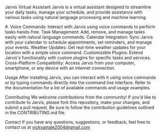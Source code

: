 Jarvis Virtual Assistant
Jarvis is a virtual assistant designed to streamline your daily tasks, manage your schedule, and provide assistance with various tasks using natural language processing and machine learning.

#.<Features>
Voice Commands: Interact with Jarvis using voice commands to perform tasks hands-free.
Task Management: Add, remove, and manage tasks easily with natural language commands.
Calendar Integration: Sync Jarvis with your calendar to schedule appointments, set reminders, and manage your events.
Weather Updates: Get real-time weather updates for your location with a simple voice command.
Customizable Plugins: Extend Jarvis's functionality with custom plugins for specific tasks and services.
Cross-Platform Compatibility: Access Jarvis from your computer, smartphone, or any device with an internet connection.



Usage
After installing Jarvis, you can interact with it using voice commands or by typing commands directly into the command line interface. Refer to the documentation for a list of available commands and usage examples.

Contributing
We welcome contributions from the community! If you'd like to contribute to Jarvis, please fork this repository, make your changes, and submit a pull request. Be sure to follow the contribution guidelines outlined in the CONTRIBUTING.md file.

Contact
If you have any questions, suggestions, or feedback, feel free to contact us at vickyamale2004@gmail.com 


